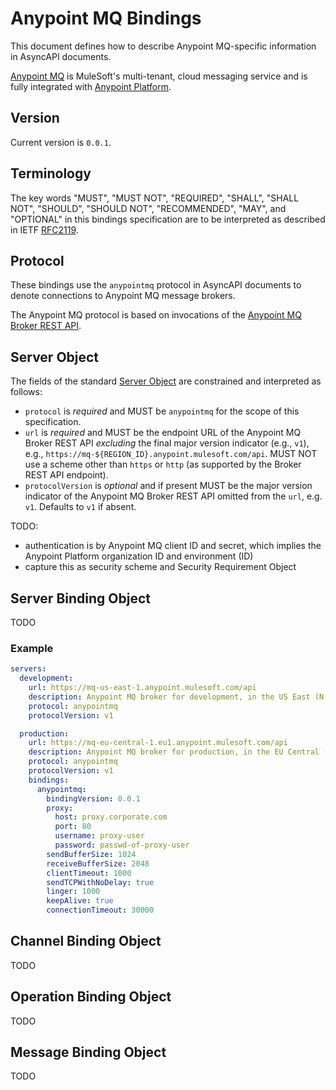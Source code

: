 # Anypoint MQ Bindings

This document defines how to describe Anypoint MQ-specific information in AsyncAPI documents. 

[Anypoint MQ](https://docs.mulesoft.com/mq/) is MuleSoft's multi-tenant, cloud messaging service and is fully integrated with [Anypoint Platform](https://www.mulesoft.com/platform/enterprise-integration).

<a name="version"></a>
## Version

Current version is `0.0.1`.

## Terminology

The key words "MUST", "MUST NOT", "REQUIRED", "SHALL", "SHALL NOT", "SHOULD", "SHOULD NOT", "RECOMMENDED", "MAY", and "OPTIONAL" in this bindings specification are to be interpreted as described in IETF [RFC2119](https://www.ietf.org/rfc/rfc2119.txt).

## Protocol

These bindings use the `anypointmq` protocol in AsyncAPI documents to denote connections to Anypoint MQ message brokers.

The Anypoint MQ protocol is based on invocations of the [Anypoint MQ Broker REST API](https://docs.mulesoft.com/mq/mq-apis#mqbrokerapi).

## Server Object

The fields of the standard [Server Object](https://github.com/asyncapi/asyncapi/blob/master/versions/2.0.0/asyncapi.md#serverObject) are constrained and interpreted as follows:

- `protocol` is *required* and MUST be `anypointmq` for the scope of this specification.
- `url` is *required* and MUST be the endpoint URL of the Anypoint MQ Broker REST API _excluding_ the final major version indicator (e.g., `v1`), e.g., `https://mq-${REGION_ID}.anypoint.mulesoft.com/api`. MUST NOT use a scheme other than `https` or `http` (as supported by the Broker REST API endpoint).
- `protocolVersion` is *optional* and if present MUST be the major version indicator of the Anypoint MQ Broker REST API omitted from the `url`, e.g. `v1`. Defaults to `v1` if absent.

TODO:
- authentication is by Anypoint MQ client ID and secret, which implies the Anypoint Platform organization ID and environment (ID)
- capture this as security scheme and Security Requirement Object

<a name="server"></a>
## Server Binding Object

TODO

### Example

```yaml
servers:
  development:
    url: https://mq-us-east-1.anypoint.mulesoft.com/api
    description: Anypoint MQ broker for development, in the US East (N. Virginia) runtime plane under management of the US control plane
    protocol: anypointmq
    protocolVersion: v1

  production:
    url: https://mq-eu-central-1.eu1.anypoint.mulesoft.com/api
    description: Anypoint MQ broker for production, in the EU Central (Frankfurt) runtime plane under management of the EU control plane
    protocol: anypointmq
    protocolVersion: v1
    bindings:
      anypointmq:
        bindingVersion: 0.0.1
        proxy:
          host: proxy.corporate.com
          port: 80
          username: proxy-user
          password: passwd-of-proxy-user
        sendBufferSize: 1024
        receiveBufferSize: 2048
        clientTimeout: 1000
        sendTCPWithNoDelay: true
        linger: 1000
        keepAlive: true
        connectionTimeout: 30000
```

<a name="channel"></a>
## Channel Binding Object

TODO

<a name="operation"></a>
## Operation Binding Object

TODO

<a name="message"></a>
## Message Binding Object

TODO